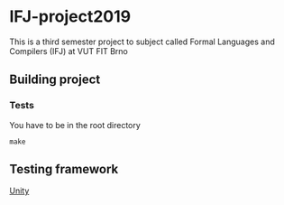 # IFJ-project2019
This is a third semester project to subject called Formal Languages and Compilers (IFJ) at VUT FIT Brno

## Building project
### Tests
You have to be in the root directory
```
make
```

## Testing framework

[Unity](https://github.com/ThrowTheSwitch/Unity "Unity")

